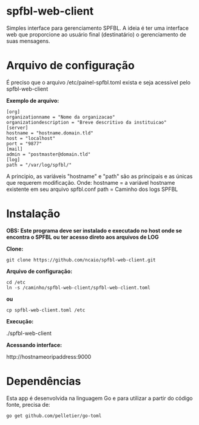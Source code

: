 # spfbl-web-client

Simples interface para gerenciamento SPFBL. A ideia é ter uma interface web que proporcione ao usuário final (destinatário) o gerenciamento de suas mensagens.

# Arquivo de configuração

É preciso que o arquivo /etc/painel-spfbl.toml exista e seja acessível pelo spfbl-web-client

**Exemplo de arquivo:**

```
[org]
organizationname = "Nome da organizacao"
organizationdescription = "Breve descritivo da instituicao"
[server]
hostname = "hostname.domain.tld"
host = "localhost"
port = "9877"
[mail]
admin = "postmaster@domain.tld"
[log]
path = "/var/log/spfbl/"
```
A principio, as variáveis "hostname" e "path" são as principais e as únicas que requerem modificação. 
Onde:
hostname = a variável hostname existente em seu arquivo spfbl.conf
path = Caminho dos logs SPFBL

# Instalação

**OBS: Este programa deve ser instalado e executado no host onde se encontra o SPFBL ou ter acesso direto aos arquivos de LOG**

**Clone:**

```
git clone https://github.com/ncaio/spfbl-web-client.git
```
**Arquivo de configuração:**

```
cd /etc
ln -s /caminho/spfbl-web-client/spfbl-web-client.toml
```

**ou**

```
cp spfbl-web-client.toml /etc
```

**Execução:**

./spfbl-web-client

**Acessando interface:**

http://hostnameoripaddress:9000


# Dependências

Esta app é desenvolvida na linguagem Go e para utilizar a partir do código fonte, precisa de:
```
go get github.com/pelletier/go-toml
```

